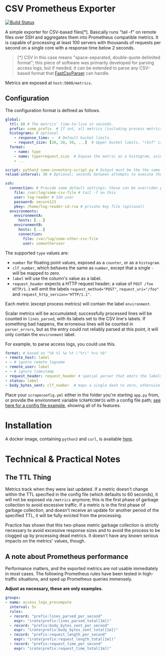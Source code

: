 # CSV Prometheus Exporter

[![Build Status](https://api.cirrus-ci.com/github/stohrendorf/csv-prometheus-exporter.svg)](https://cirrus-ci.com/github/stohrendorf/csv-prometheus-exporter)

A simple exporter for CSV-based files[*].  Basically runs "tail -f" on remote files over SSH and aggregates
them into Prometheus compatible metrics. It is capable of processing at least 100 servers with thousands of
requests per second on a single core with a response time below 2 seconds.

> [*] CSV in this case means "space-separated, double-quote delimited format"; this piece of software was primarily
> developed for parsing access logs, but if needed, it can be extended to parse any CSV-based format that
> [FastCsvParser](https://github.com/bopohaa/CsvParser) can handle.

Metrics are exposed at `host:5000/metrics`.

## Configuration
The configuration format is defined as follows.
```yaml
global:
  ttl: 60 # The metrics' time-to-live in seconds.
  prefix: some_prefix  # If set, all metrics (including process metrics) will be exposed as "some_prefix:metric".
  histograms: # optional
    - response_time: ~  # Default bucket limits.
    - request_size: [10, 20, 50, ...]  # Upper bucket limits, "+Inf" is added automatically.
  format:
    - name: type
    - name: type+request_size  # Expose the metric as a histogram, using the histograms defined above.
    - ...

script: python3 some-inventory-script.py # Output must be the the same as the ssh section below, including the "ssh" key.
reload-interval: 30 # Optional; seconds between attempts to execute the script above.

ssh:
  connection: # Provide some default settings; these can be overriden per environment.
    file: /var/log/some-csv-file # tail -f on this
    user: log-reader # SSH user
    password: secure123
    pkey: /home/log-reader-id-rsa # private key file (optional)
  environments:
    environmentA:
      hosts: [...]
    environmentB:
      hosts: [...]
      connection:
        file: /var/log/some-other-csv-file
        user: someotheruser
```

The supported `type` values are:
* `number` for floating point values, exposed as a `counter`, or as a `histogram`.
* `clf_number`, which behaves the same as `number`, except that a single `-` will be mapped to zero.
* `label` will use the column's value as a label.
* `request_header` expects a HTTP request header; a value of `POST /foo HTTP/1.1` will emit the labels
  `request_method="POST"`, `request_uri="/foo"` and `request_http_version="HTTP/1.1"`.
  
Each metric (except process metrics) will contain the label `environment`.
  
Scalar metrics will be accumulated; successfully processed lines will be counted in `lines_parsed`, with its labels
set to the CSV line's labels. If something bad happens, the erroneous lines will be counted in `parser_errors`,
but as the entry could not reliably parsed at this point, it will only contain the `environment` label.

For example, to parse access logs, you could use this.
```yaml
format: # based on "%h %l %u %t \"%r\" %>s %b"
- remote_host: label
- ~ # ignore remote logname
- remote_user: label
- ~ # ignore timestamp
- request_header: request_header # special parser that emits the labels "request_http_version", "request_uri" and "request_method"
- status: label
- body_bytes_sent: clf_number  # maps a single dash to zero, otherwise behaves like "number"
```

Place your `scrapeconfig.yml` either in the folder you're starting `app.py` from, or
provide the environment variable `SCRAPECONFIG` with a config file path;
[see here for a config file example](./scrapeconfig.example.yml), showing all of its features.

# Installation

A docker image, containing `python3` and `curl`, is available
[here](https://hub.docker.com/r/stohrendorf/csv-prometheus-exporter/).

# Technical & Practical Notes

## The TTL Thing
Metrics track when they were last updated. If a metric doesn't change within the TTL specified in the
config file (which defaults to 60 seconds), it will not be exposed via `/metrics` anymore; this is the
first phase of garbage collection to avoid excessive traffic. If a metric is in the first phase of garbage
collection, and doesn't receive an update for another period of the specified TTL, it will be fully evicted
from the processing.

Practice has shown that this two-phase metric garbage collection is strictly necessary to avoid excessive
response sizes and to avoid the process to be clogged up by processing dead metrics. It doesn't have any known
serious impacts on the metrics' values, though.

## A note about Prometheus performance
Performance matters, and the exported metrics are not usable immediately in most cases.  The following
Prometheus rules have been tested in high-traffic situations, and sped up Prometheus queries immensely.

**Adjust as necessary, these are only examples.**

```yaml
groups:
- name: access_logs_precompute
  interval: 5s
  rules:
  - record: "prefix:lines_parsed_per_second"
    expr: "irate(prefix:lines_parsed_total[1m])"
  - record: "prefix:body_bytes_sent_per_second"
    expr: "irate(prefix:body_bytes_sent_total[1m])"
  - record: "prefix:request_length_per_second"
    expr: "irate(prefix:request_length_total[1m])"
  - record: "prefix:request_time_per_second"
    expr: "irate(prefix:request_time_total[1m])"
```
